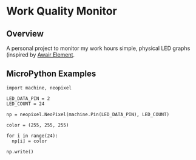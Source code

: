 # Work Quality Monitor

## Overview

A personal project to monitor my work hours simple, physical LED graphs (inspired by [Awair Element](https://www.getawair.com/home/element).

## MicroPython Examples

```
import machine, neopixel

LED_DATA_PIN = 2
LED_COUNT = 24

np = neopixel.NeoPixel(machine.Pin(LED_DATA_PIN), LED_COUNT)

color = (255, 255, 255)

for i in range(24):
  np[i] = color

np.write()
```
